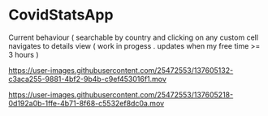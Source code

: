 


# CovidStatsApp
Current behaviour ( searchable by country and clicking on any custom cell navigates to details view ( work in progess . updates when my free time >= 3 hours )


https://user-images.githubusercontent.com/25472553/137605132-c3aca255-9881-4bf2-9b4b-c9ef453016f1.mov





https://user-images.githubusercontent.com/25472553/137605218-0d192a0b-1ffe-4b71-8f68-c5532ef8dc0a.mov

